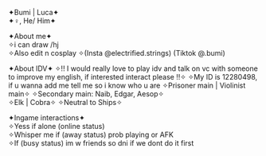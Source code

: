 ✦Bumi | Luca✦  
✦♀, He/ Him✦

✦About me✦     
✧i can draw /hj  
✧Also edit n cosplay
✧(Insta @electrified.strings) (Tiktok @.bumi)   

✦About IDV✦
✧!! I would really love to play idv and talk on vc with someone to improve my english, if interested interact please !!✧
✧My ID is 12280498, if u wanna add me tell me so i know who u are
✧Prisoner main | Violinist main✧ 
✧Secondary main: Naib, Edgar, Aesop✧   
✧Elk | Cobra✧
✧Neutral to Ships✧

✦Ingame interactions✦    
✧Yess if alone (online status)   
✧Whisper me if (away status) prob playing or AFK   
✧If (busy status) im w friends so dni if we dont do it first   


